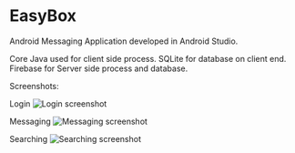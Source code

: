 # EasyBox

Android Messaging Application developed in Android Studio.

Core Java used for client side process.
SQLite for database on client end.
Firebase for Server side process and database.

Screenshots:

Login
![Login screenshot](https://github.com/RockinSam/EasyBox/blob/master/login-screenshot.gif)

Messaging
![Messaging screenshot](https://github.com/RockinSam/EasyBox/blob/master/messaging-screenshot.gif)

Searching
![Searching screenshot](https://github.com/RockinSam/EasyBox/blob/master/searching-screenshot.gif)
